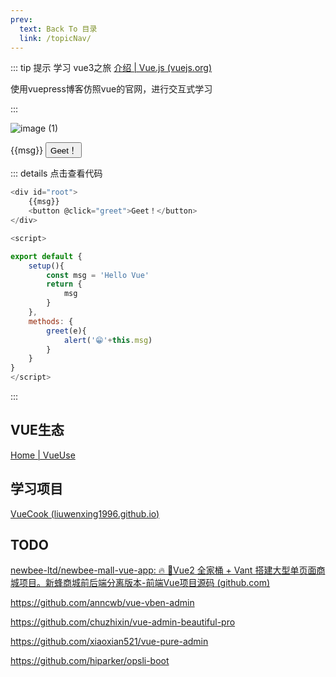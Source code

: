 ```yaml
---
prev:
  text: Back To 目录
  link: /topicNav/
---
```




::: tip 提示
学习 vue3之旅  [介绍 | Vue.js (vuejs.org)](https://v3.cn.vuejs.org/guide/introduction.html)

使用vuepress博客仿照vue的官网，进行交互式学习 

:::

![image (1)](https://gitee.com/q10viking/PictureRepos/raw/master/images//202112020913845.jpg)


<div id="root">
    {{msg}}
    <button @click="greet">Geet！</button>
</div>


::: details 点击查看代码

```js
<div id="root">
    {{msg}}
    <button @click="greet">Geet！</button>
</div>

<script>

export default {
    setup(){
        const msg = 'Hello Vue'
        return {
            msg
        }
    },
    methods: {
        greet(e){
            alert('😁'+this.msg)
        }
    }
}
</script>
```

:::







<script>

export default {
    setup(){
        const msg = 'Hello Vue'
        return {
            msg
        }
    },
    methods: {
        greet(e){
            alert('😁'+this.msg)
        }
    }
}
</script>



## VUE生态

[Home | VueUse](https://vueuse.org/)

## 学习项目

[VueCook (liuwenxing1996.github.io)](https://liuwenxing1996.github.io/vue-cook/)

## TODO

[newbee-ltd/newbee-mall-vue-app: 🔥 🎉Vue2 全家桶 + Vant 搭建大型单页面商城项目。新蜂商城前后端分离版本-前端Vue项目源码 (github.com)](https://github.com/newbee-ltd/newbee-mall-vue-app)



https://github.com/anncwb/vue-vben-admin

https://github.com/chuzhixin/vue-admin-beautiful-pro

https://github.com/xiaoxian521/vue-pure-admin

https://github.com/hiparker/opsli-boot
